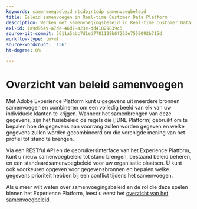 ```yaml
---
keywords: samenvoegbeleid rtcdp;rtcdp samenvoegbeleid
title: Beleid samenvoegen in Real-time Customer Data Platform
description: Werken met samenvoegingsbeleid in Real-time Customer Data Platform
exl-id: 1a9d9549-a7de-46d7-a23e-dd41829839c5
source-git-commit: 5611a5abc7d1ed7781108b6f263e7550092b715d
workflow-type: tm+mt
source-wordcount: '156'
ht-degree: 0%

---
```


# Overzicht van beleid samenvoegen

Met Adobe Experience Platform kunt u gegevens uit meerdere bronnen samenvoegen en combineren om een volledig beeld van elk van uw individuele klanten te krijgen. Wanneer het samenbrengen van deze gegevens, zijn het fusiebeleid de regels die [!DNL Platform] gebruikt om te bepalen hoe de gegevens aan voorrang zullen worden gegeven en welke gegevens zullen worden gecombineerd om die verenigde mening van het profiel tot stand te brengen.

Via een RESTful API en de gebruikersinterface van het Experience Platform, kunt u nieuw samenvoegbeleid tot stand brengen, bestaand beleid beheren, en een standaardsamenvoegbeleid voor uw organisatie plaatsen. U kunt ook voorkeuren opgeven voor gegevensbronnen en bepalen welke gegevens prioriteit hebben bij een conflict tijdens het samenvoegen.

Als u meer wilt weten over samenvoegingsbeleid en de rol die deze spelen binnen het Experience Platform, leest u eerst het [overzicht van het samenvoegbeleid](../../profile/merge-policies/overview.md).

